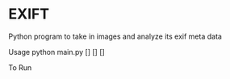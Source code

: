 # EXIFT
Python program to take in images and analyze its exif meta data 

Usage
python main.py [] [] []


To Run

